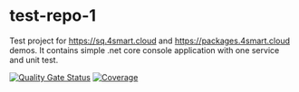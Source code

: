 # test-repo-1
Test project for https://sq.4smart.cloud and https://packages.4smart.cloud demos. It contains simple .net core console application with one service and unit test.

[![Quality Gate Status](https://sonarcloud.io/api/project_badges/measure?project=4smart-development_test-repo-1&metric=alert_status)](https://sonarcloud.io/summary/new_code?id=4smart-development_test-repo-1)
[![Coverage](https://sonarcloud.io/api/project_badges/measure?project=4smart-development_test-repo-1&metric=coverage)](https://sonarcloud.io/summary/new_code?id=4smart-development_test-repo-1)
